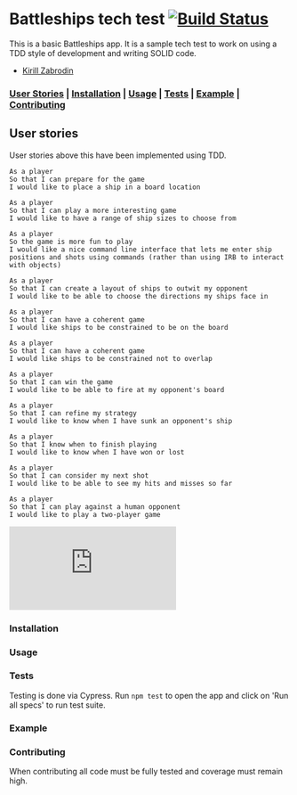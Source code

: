 # Battleships tech test   [![Build Status](https://travis-ci.org/kirillzabrodin/battleships.svg?branch=master)](https://travis-ci.org/kirillzabrodin/battleships)

This is a basic Battleships app. It is a sample tech test to work on using a TDD style of development and writing SOLID code.

* [Kirill Zabrodin](https://github.com/kirillzabrodin)

### [User Stories](https://github.com/tomasdoh/acebook-floppy-disk#user-stories) | [Installation](https://github.com/tomasdoh/acebook-floppy-disk#installation) | [Usage](https://github.com/tomasdoh/acebook-floppy-disk#usage) | [Tests](https://github.com/tomasdoh/acebook-floppy-disk#tests) | [Example](https://github.com/tomasdoh/acebook-floppy-disk#example) | [Contributing](https://github.com/tomasdoh/acebook-floppy-disk#contributing)

## User stories
User stories above this have been implemented using TDD.
```
As a player
So that I can prepare for the game
I would like to place a ship in a board location

As a player
So that I can play a more interesting game
I would like to have a range of ship sizes to choose from

As a player
So the game is more fun to play
I would like a nice command line interface that lets me enter ship positions and shots using commands (rather than using IRB to interact with objects)

As a player
So that I can create a layout of ships to outwit my opponent
I would like to be able to choose the directions my ships face in

As a player
So that I can have a coherent game
I would like ships to be constrained to be on the board

As a player
So that I can have a coherent game
I would like ships to be constrained not to overlap

As a player
So that I can win the game
I would like to be able to fire at my opponent's board

As a player
So that I can refine my strategy
I would like to know when I have sunk an opponent's ship

As a player
So that I know when to finish playing
I would like to know when I have won or lost

As a player
So that I can consider my next shot
I would like to be able to see my hits and misses so far

As a player
So that I can play against a human opponent
I would like to play a two-player game
```


![Tracking pixel](https://githubanalytics.herokuapp.com/course/individual_challenges/battleships_tech_test.md)

### Installation


### Usage


### Tests

Testing is done via Cypress. Run ```npm test``` to open the app and click on 'Run all specs' to run test suite.

### Example

### Contributing

When contributing all code must be fully tested and coverage must remain high.
